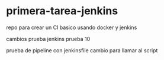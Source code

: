 # primera-tarea-jenkins
repo para crear un CI basico usando docker y jenkins

cambios prueba jenkins prueba 10


prueba de pipeline con jenkinsfile
cambio para llamar al script
